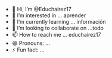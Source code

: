 - 👋 Hi, I’m @Educhairez17
- 👀 I’m interested in ... aprender 
- 🌱 I’m currently learning ... información 
- 💞️ I’m looking to collaborate on ...todo
- 📫 How to reach me ... educhairez17 
- 😄 Pronouns: ...
- ⚡ Fun fact: ...

<!---
Educhairez17/Educhairez17 is a ✨ special ✨ repository because its `README.md` (this file) appears on your GitHub profile.
You can click the Preview link to take a look at your changes.
--->
